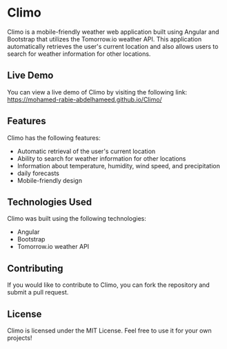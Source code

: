 # Climo

Climo is a mobile-friendly weather web application built using Angular and Bootstrap that utilizes the Tomorrow.io weather API. This application automatically retrieves the user's current location and also allows users to search for weather information for other locations.

## Live Demo

You can view a live demo of Climo by visiting the following link: https://mohamed-rabie-abdelhameed.github.io/Climo/

## Features

Climo has the following features:

- Automatic retrieval of the user's current location
- Ability to search for weather information for other locations
- Information about temperature, humidity, wind speed, and precipitation
- daily forecasts
- Mobile-friendly design

## Technologies Used

Climo was built using the following technologies:

- Angular
- Bootstrap
- Tomorrow.io weather API

## Contributing

If you would like to contribute to Climo, you can fork the repository and submit a pull request. 

## License

Climo is licensed under the MIT License. Feel free to use it for your own projects!
